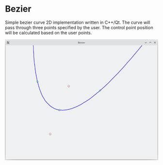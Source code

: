 # Bezier
Simple bezier curve 2D implementation written in C++/Qt.
The curve will pass through three points specified by the user. The control point position will be calculated based on the user points.

![alt tag](https://github.com/Alex20129/bezier/blob/main/bezier.png)

